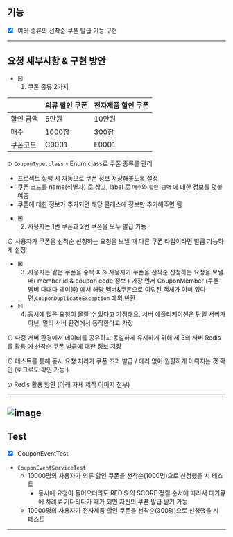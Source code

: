 ## 기능

- [X]  여러 종류의 선착순 쿠폰 발급 기능 구현

---

## 요청 세부사항 & 구현 방안

- [X]  1) 쿠폰 종류 2가지

|  |  의류 할인 쿠폰 | 전자제품 할인 쿠폰 |
| --- | --- | --- |
| 할인 금액 | 5만원 | 10만원 |
| 매수 | 1000장 | 300장 |
| 쿠폰코드 | C0001 | E0001 |

⊙ `CouponType.class` - Enum class로 쿠폰 종류를 관리 

- 프로젝트 실행 시 자동으로 쿠폰 정보 저장해놓도록 설정
- 쿠폰 코드를 name(식별자) 로 삼고, label 로 `매수`와 `할인 금액` 에 대한 정보를 덧붙여줌
- 쿠폰에 대한 정보가 추가되면  해당 클래스에 정보만 추가해주면 됨

- [X]  2) 사용자는 1번 쿠폰과 2번 쿠폰을 모두 발급 가능

⊙ 사용자가 쿠폰을 선착순 신청하는 요청을 보낼 때 다른 쿠폰 타입이라면 발급 가능하게 설정

- [X]  3) 사용자는 같은 쿠폰을 중복 X
⊙ 사용자가 쿠폰을 선착순 신청하는 요청을 보낼 때( member id & coupon code 정보 )  가장 먼저 CouponMember (쿠폰-멤버 다대다 테이블) 에서 해당 멤버&쿠폰으로 이뤄진 객체가 이미 있다면,`CouponDuplicateException` 예외 반환

- [X]  4)  동시에 많은 요청이 몰릴 수 있다고 가정해요, 서버 애플리케이션은 단일 서버가 아닌, 멀티 서버 환경에서 동작한다고 가정 

⊙ 다중 서버 환경에서 데이터를 공유하고 동일하게 유지하기 위해 제 3의 서버 Redis를 활용 에 선착순 쿠폰 발급에 대한 정보 저장 

⊙ 테스트를 통해 동시 요청 처리가 쿠폰 초과 발급 / 에러 없이  원활하게 이뤄지는 것 확인 (로그로도 확인 가능 )

⊙ Redis 활용 방안 (아래 자체 제작 이미지 첨부)

---

![image](https://user-images.githubusercontent.com/76711238/206889554-adf747e8-7021-44a8-bac5-990b89677c08.png)
---

## Test

- [X]  CouponEventTest
- `CouponEventServiceTest`
    - 10000명의 사용자가 의류 할인 쿠폰을 선착순(1000명)으로 신청했을 시 테스트
        - 동시에 요청이 들어오더라도 REDIS 의 SCORE 정렬 순서에 따라서 대기큐에 차례로 기다리다가 때가 되면 자신의 쿠폰 발급 받기 가능
    - 10000명의 사용자가 전자제품 할인 쿠폰을 선착순(300명)으로 신청했을 시 테스트

---

